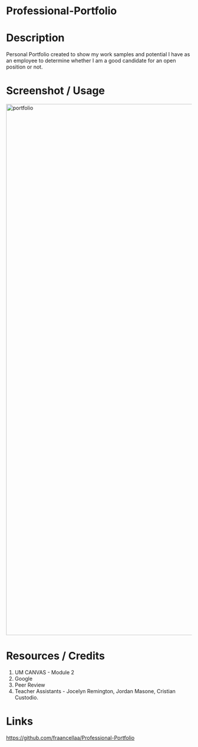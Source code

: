 # Professional-Portfolio

# Description

Personal Portfolio created to show my work samples and potential I have as an employee to determine whether I am a good candidate for an open position or not.

# Screenshot / Usage

<img width="1437" alt="portfolio" src="https://user-images.githubusercontent.com/95050386/148665926-e7e25a29-16bc-4cb5-8ee5-4b524782d1cb.png">

# Resources / Credits

1. UM CANVAS - Module 2
2. Google
3. Peer Review
4. Teacher Assistants - Jocelyn Remington, Jordan Masone, Cristian Custodio.

# Links

https://github.com/fraancellaa/Professional-Portfolio

